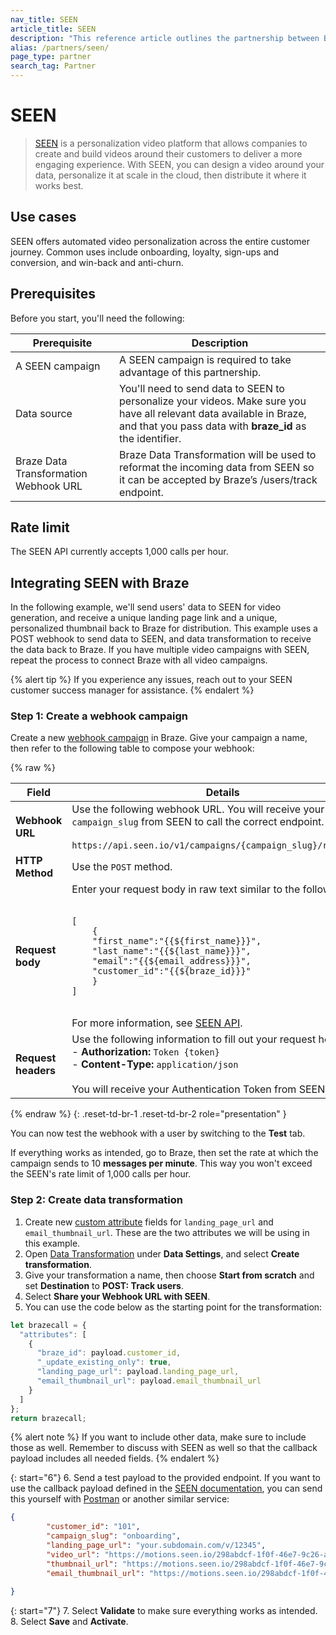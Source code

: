 ```yaml
---
nav_title: SEEN
article_title: SEEN
description: "This reference article outlines the partnership between Braze and SEEN, a platform to design personalized videos to increase engagement throughout the customer journey."
alias: /partners/seen/
page_type: partner
search_tag: Partner
---
```


# SEEN

> [SEEN](https://seen.io/) is a personalization video platform that allows companies to create and build videos around their customers to deliver a more engaging experience. With SEEN, you can design a video around your data, personalize it at scale in the cloud, then distribute it where it works best.

## Use cases

SEEN offers automated video personalization across the entire customer journey. Common uses include onboarding, loyalty, sign-ups and conversion, and win-back and anti-churn.

## Prerequisites

Before you start, you'll need the following:

| Prerequisite          | Description                                                                                                                                |
|-----------------------|--------------------------------------------------------------------------------------------------------------------------------------------|
| A SEEN campaign   | A SEEN campaign is required to take advantage of this partnership.                                                                     |
| Data source   | You'll need to send data to SEEN to personalize your videos. Make sure you have all relevant data available in Braze, and that you pass data with **braze_id** as the identifier. |
| Braze Data Transformation Webhook URL   | Braze Data Transformation will be used to reformat the incoming data from SEEN so it can be accepted by Braze’s /users/track endpoint. |

## Rate limit

The SEEN API currently accepts 1,000 calls per hour.

## Integrating SEEN with Braze

In the following example, we'll send users' data to SEEN for video generation, and receive a unique landing page link and a unique, personalized thumbnail back to Braze for distribution. This example uses a POST webhook to send data to SEEN, and data transformation to receive the data back to Braze. If you have multiple video campaigns with SEEN, repeat the process to connect Braze with all video campaigns.

{% alert tip %}
If you experience any issues, reach out to your SEEN customer success manager for assistance.
{% endalert %}

### Step 1: Create a webhook campaign

Create a new [webhook campaign]({{site.baseurl}}/user_guide/message_building_by_channel/webhooks) in Braze. Give your campaign a name, then refer to the following table to compose your webhook:

{% raw %}
<table>
  <thead>
    <tr>
      <th><strong>Field</strong></th>
      <th><strong>Details</strong></th>
    </tr>
  </thead>
  <tbody>
    <tr>
      <td><strong>Webhook URL</strong></td>
      <td>Use the following webhook URL. You will receive your <code>campaign_slug</code> from SEEN to call the correct endpoint.<br><br><code>https://api.seen.io/v1/campaigns/{campaign_slug}/receivers/</code></td>
    </tr>
    <tr>
      <td><strong>HTTP Method</strong></td>
      <td>Use the <code>POST</code> method.</td>
    </tr>
    <tr>
      <td><strong>Request body</strong></td>
      <td>Enter your request body in raw text similar to the following.<br><br><pre><code>[
    {
    "first_name":"{{${first_name}}}",
    "last_name":"{{${last_name}}}",
    "email":"{{${email_address}}}",
    "customer_id":"{{${braze_id}}}"
    }
]</code></pre><br>For more information, see <a href="https://docs.seen.io/api-documentation/ntRoJJ3rXoHzFXhA94JiHB/overview/tvy2F5tS3JRM7DfcHwz5fK#request-content">SEEN API</a>.</td>
    </tr>
    <tr>
      <td><strong>Request headers</strong></td>
      <td>Use the following information to fill out your request headers:<br>- <strong>Authorization:</strong> <code>Token {token}</code><br>- <strong>Content-Type:</strong> <code>application/json</code><br><br>You will receive your Authentication Token from SEEN.</td>
    </tr>
  </tbody>
</table>
{% endraw %}
{: .reset-td-br-1 .reset-td-br-2 role="presentation" }

You can now test the webhook with a user by switching to the **Test** tab.

If everything works as intended, go to Braze, then set the rate at which the campaign sends to 10 **messages per minute**. This way you won't exceed the SEEN's rate limit of 1,000 calls per hour.

### Step 2: Create data transformation

1. Create new [custom attribute]({{site.baseurl}}/user_guide/data_and_analytics/custom_data/custom_attributes/#managing-custom-attributes) fields for `landing_page_url` and `email_thumbnail_url`. These are the two attributes we will be using in this example.
2. Open [Data Transformation]({{site.baseurl}}/user_guide/data_and_analytics/data_transformation/creating_a_transformation/#prerequisites) under **Data Settings**, and select **Create transformation**.
3. Give your transformation a name, then choose **Start from scratch** and set **Destination** to **POST: Track users**.
4. Select **Share your Webhook URL with SEEN**.
5. You can use the code below as the starting point for the transformation:

```javascript
let brazecall = {
  "attributes": [
    {
      "braze_id": payload.customer_id,
      "_update_existing_only": true,
      "landing_page_url": payload.landing_page_url,
      "email_thumbnail_url": payload.email_thumbnail_url
    }
  ]
};
return brazecall;
```
{% alert note %}
If you want to include other data, make sure to include those as well. Remember to discuss with SEEN as well so that the callback payload includes all needed fields.
{% endalert %}

{: start="6"}
6. Send a test payload to the provided endpoint. If you want to use the callback payload defined in the [SEEN documentation](https://docs.seen.io/api-documentation/ntRoJJ3rXoHzFXhA94JiHB/callbacks/k9DEbcgkq3Vr2pxbHyPQbp), you can send this yourself with [Postman](https://www.postman.com/) or another similar service:

```json
{
        "customer_id": "101",
        "campaign_slug": "onboarding",
        "landing_page_url": "your.subdomain.com/v/12345",
        "video_url": "https://motions.seen.io/298abdcf-1f0f-46e7-9c26-a35b4c1e83cc/d3c1dffdf063986ad521a63e3e68fd7d1100c90a/output.m3u8",
        "thumbnail_url": "https://motions.seen.io/298abdcf-1f0f-46e7-9c26-a35b4c1e83cc/d3c1dffdf063986ad521a63e3e68fd7d1100c90a/thumbnail.jpg",
        "email_thumbnail_url": "https://motions.seen.io/298abdcf-1f0f-46e7-9c26-a35b4c1e83cc/d3c1dffdf063986ad521a63e3e68fd7d1100c90a/email_thumbnail.jpg"
       
}
```

{: start="7"}
7. Select **Validate** to make sure everything works as intended.
8. Select **Save** and **Activate**.
